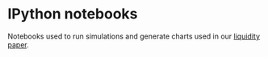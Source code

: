 # IPython notebooks

Notebooks used to run simulations and generate charts used in our [liquidity paper](https://papers.ssrn.com/sol3/papers.cfm?abstract_id=3651085).